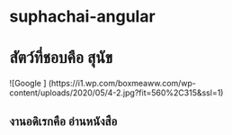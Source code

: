 # suphachai-angular

<h1>สัตว์ที่ชอบคือ สุนัข </h1>
![Google ] (https://i1.wp.com/boxmeaww.com/wp-content/uploads/2020/05/4-2.jpg?fit=560%2C315&ssl=1)
<h2>งานอดิเรกคือ อ่านหนังสือ</h2>
